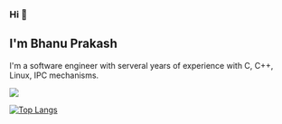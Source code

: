 ### Hi 👋
## I'm Bhanu Prakash

I'm a software engineer with serveral years of experience with C, C++, Linux, IPC mechanisms.

![](https://komarev.com/ghpvc/?username=BhanuPrakash-P&color=green)

[![Top Langs](https://github-readme-stats.vercel.app/api/top-langs/?username=BhanuPrakash-P&layout)](https://github.com/BhanuPrakash-P/github-readme-stats)
